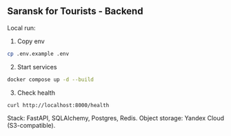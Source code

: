 ## Saransk for Tourists - Backend

Local run:

1. Copy env
```bash
cp .env.example .env
```
2. Start services
```bash
docker compose up -d --build
```
3. Check health
```bash
curl http://localhost:8000/health
```

Stack: FastAPI, SQLAlchemy, Postgres, Redis. Object storage: Yandex Cloud (S3-compatible).


